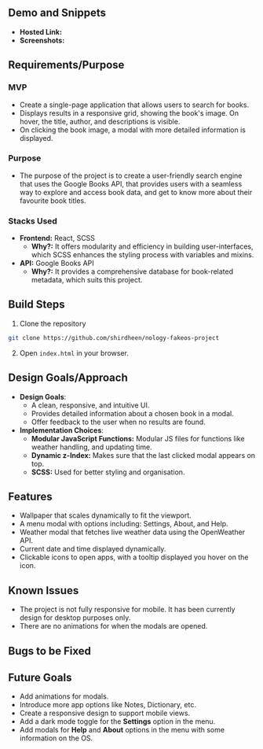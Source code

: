 ## Demo and Snippets

- **Hosted Link:**
- **Screenshots:**

## Requirements/Purpose

### MVP

- Create a single-page application that allows users to search for books.
- Displays results in a responsive grid, showing the book's image. On hover, the title, author, and descriptions is visible.
- On clicking the book image, a modal with more detailed information is displayed.

### Purpose

- The purpose of the project is to create a user-friendly search engine that uses the Google Books API, that provides users with a seamless way to explore and access book data, and get to know more about their favourite book titles.

### Stacks Used

- **Frontend:** React, SCSS
  - **Why?:** It offers modularity and efficiency in building user-interfaces, which SCSS enhances the styling process with variables and mixins.
- **API:** Google Books API
  - **Why?:** It provides a comprehensive database for book-related metadata, which suits this project.

## Build Steps

1. Clone the repository

```bash
git clone https://github.com/shirdheen/nology-fakeos-project
```

2. Open `index.html` in your browser.

## Design Goals/Approach

- **Design Goals**:
  - A clean, responsive, and intuitive UI.
  - Provides detailed information about a chosen book in a modal.
  - Offer feedback to the user when no results are found.
- **Implementation Choices**:
  - **Modular JavaScript Functions:** Modular JS files for functions like weather handling, and updating time.
  - **Dynamic z-Index:** Makes sure that the last clicked modal appears on top.
  - **SCSS:** Used for better styling and organisation.

## Features

- Wallpaper that scales dynamically to fit the viewport.
- A menu modal with options including: Settings, About, and Help.
- Weather modal that fetches live weather data using the OpenWeather API.
- Current date and time displayed dynamically.
- Clickable icons to open apps, with a tooltip displayed you hover on the icon.

## Known Issues

- The project is not fully responsive for mobile. It has been currently design for desktop purposes only.
- There are no animations for when the modals are opened.

## Bugs to be Fixed

## Future Goals

- Add animations for modals.
- Introduce more app options like Notes, Dictionary, etc.
- Create a responsive design to support mobile views.
- Add a dark mode toggle for the **Settings** option in the menu.
- Add modals for **Help** and **About** options in the menu with some information on the OS.
